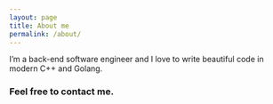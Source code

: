 ```yaml
---
layout: page
title: About me
permalink: /about/
---
```

I’m a back-end software engineer and I love to write beautiful code in modern C++ and Golang. 
### Feel free to contact me.
